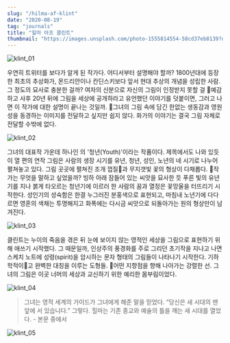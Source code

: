 ```yaml
---
slug: "/hilma-af-klint"
date: "2020-08-19"
tag: "journals"
title: "힐마 아프 클린트"
thumbnail: "https://images.unsplash.com/photo-1555814554-58cd37eb8139?q=80&w=2000"
---
```


![klint_01](./images/klint_01.jpg)

우연히 트위터를 보다가 알게 된 작가다. 어디서부터 설명해야 할까? 1800년대에 등장한 최초의 추상화가, 몬드리안이나 칸딘스키보다 앞서 현대 추상의 개념을 성립한 사람. 그 정도의 묘사로 충분한 걸까? 여자의 신분으로 자신의 그림이 인정받지 못할 걸 예감하고 사후 20년 뒤에 그림을 세상에 공개하라고 유언했던 이야기를 덧붙이면, 그러고 나면 이 작가에 대한 설명이 끝나는 것일까. 그녀의 그림 속에 담긴 한없는 생동감과 영원성을 동경하는 이미지를 전달하고 싶지만 쉽지 않다. 화가의 이야기는 결국 그림 자체로 전달할 수밖에 없다.

![klint_02](./images/klint_02.jpg)

그녀의 대표작 가운데 하나인 <The Ten Largest> 의 '청년(Youth)'이라는 작품이다. 제목에서도 나와 있듯이 열 편의 연작 그림은 사람의 생장 시기를 유년, 청년, 성인, 노년의 네 시기로 나누어 펼쳐놓고 있다. 그림 곳곳에 펼쳐진 조개 껍질과 무지갯빛 꽃의 형상이 다채롭다. 작가는 무엇을 말하고 싶었을까? 빙하 아래 잠들어 있는 씨앗을 묘사한 듯 푸른 빛의 유년기를 지나 붉게 타오르는 청년기에 이르러 한 사람의 꿈과 열정은 꽃망울을 터뜨리기 시작한다. 성인기의 성숙함은 한결 누그러진 분홍색으로 표현되고, 마침내 노년기에 다다르면 영혼의 색채는 투명해지고 화폭에는 다시금 씨앗으로 되돌아가는 원의 형상만이 남겨진다.

![klint_03](./images/klint_03.jpg)

클린트는 누이의 죽음을 겪은 뒤 눈에 보이지 않는 영적인 세상을 그림으로 표현하기 위해 애쓰기 시작했다. 그 때문일까, 인상주의 풍경화를 주로 그리던 초기작을 지나고 나면 스케치 노트에 성령(spirit)을 암시하는 문자 형태의 그림들이 나타나기 시작한다. 기하학적이고 완벽한 대칭을 이루는 도형들. 어떤 지향점을 향해 나아가는 강렬한 선. 그녀의 그림은 이곳 너머의 세상과 교신하기 위한 예리한 몸부림이었다.

![klint_04](./images/klint_04.png)

> 그녀는 영적 세계의 가이드가 그녀에게 해준 말을 믿었다. “당신은 새 시대의 맨 앞에 서 있습니다.” 그렇다. 힐마는 기존 종교와 예술의 틀을 깨는 새 시대를 열었다. - 본문 중에서

![klint_05](./images/klint_05.jpeg)
